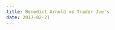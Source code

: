 ```yaml
---
title: Benedict Arnold vs Trader Joe's
date: 2017-02-21
---
```


<script async class="speakerdeck-embed" data-id="20170c614d2540359bfdda060308c552" data-ratio="1.33333333333333" src="//speakerdeck.com/assets/embed.js"></script>
